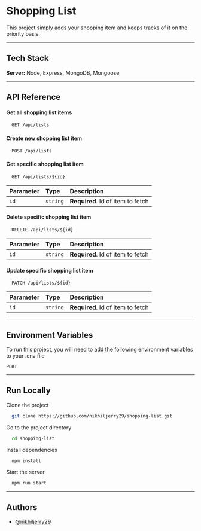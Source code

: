 # Shopping List

This project simply adds your shopping item and keeps tracks of it on the priority basis.

---

## Tech Stack

<!-- **Client:** React, Redux, TailwindCSS -->

**Server:** Node, Express, MongoDB, Mongoose

---

## API Reference

#### Get all shopping list items

```http
  GET /api/lists
```

#### Create new shopping list item

```http
  POST /api/lists
```

#### Get specific shopping list item

```http
  GET /api/lists/${id}
```

| Parameter | Type     | Description                       |
| :-------- | :------- | :-------------------------------- |
| `id`      | `string` | **Required**. Id of item to fetch |

#### Delete specific shopping list item

```http
  DELETE /api/lists/${id}
```

| Parameter | Type     | Description                       |
| :-------- | :------- | :-------------------------------- |
| `id`      | `string` | **Required**. Id of item to fetch |

#### Update specific shopping list item

```http
  PATCH /api/lists/${id}
```

| Parameter | Type     | Description                       |
| :-------- | :------- | :-------------------------------- |
| `id`      | `string` | **Required**. Id of item to fetch |

---

## Environment Variables

To run this project, you will need to add the following environment variables to your .env file

`PORT`

---

## Run Locally

Clone the project

```bash
  git clone https://github.com/nikhiljerry29/shopping-list.git
```

Go to the project directory

```bash
  cd shopping-list
```

Install dependencies

```bash
  npm install
```

Start the server

```bash
  npm run start
```

---

## Authors

-   [@nikhiljerry29](https://github.com/nikhiljerry29)
